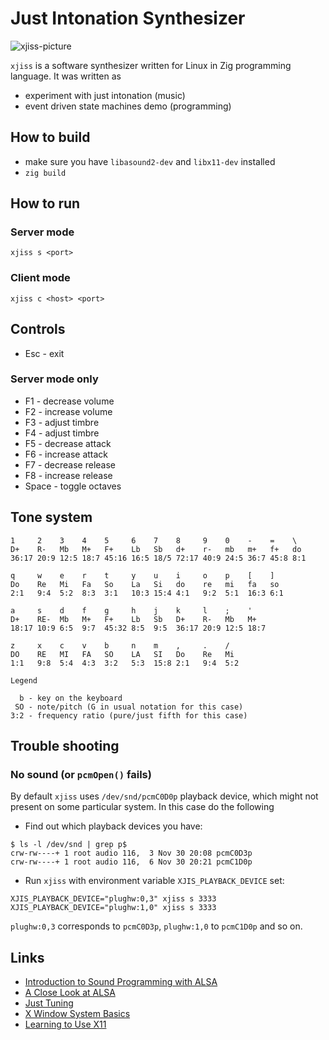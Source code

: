 # Just Intonation Synthesizer

![xjiss-picture](https://repository-images.githubusercontent.com/553664893/79559718-09db-4c89-b7c6-e80121ddf164)

`xjiss` is a software synthesizer written for Linux in Zig programming language.
It was written as

* experiment with just intonation (music)
* event driven state machines demo (programming)

## How to build

* make sure you have `libasound2-dev` and `libx11-dev` installed
* `zig build`

## How to run

### Server mode

`xjiss s <port>`

### Client mode

`xjiss c <host> <port>`

## Controls

* Esc - exit

### Server mode only
* F1 - decrease volume
* F2 - increase volume
* F3 - adjust timbre
* F4 - adjust timbre
* F5 - decrease attack
* F6 - increase attack
* F7 - decrease release
* F8 - increase release
* Space - toggle octaves

## Tone system

```
1     2    3    4    5     6    7    8     9    0    -    =    \
D+    R-   Mb   M+   F+    Lb   Sb   d+    r-   mb   m+   f+   do
36:17 20:9 12:5 18:7 45:16 16:5 18/5 72:17 40:9 24:5 36:7 45:8 8:1

q     w    e    r    t     y    u    i     o    p    [    ]
Do    Re   Mi   Fa   So    La   Si   do    re   mi   fa   so
2:1   9:4  5:2  8:3  3:1   10:3 15:4 4:1   9:2  5:1  16:3 6:1

a     s    d    f    g     h    j    k     l    ;    '
D+    RE-  Mb   M+   F+    Lb   Sb   D+    R-   Mb   M+
18:17 10:9 6:5  9:7  45:32 8:5  9:5  36:17 20:9 12:5 18:7

z     x    c    v    b     n    m    ,     .    /
DO    RE   MI   FA   SO    LA   SI   Do    Re   Mi
1:1   9:8  5:4  4:3  3:2   5:3  15:8 2:1   9:4  5:2

Legend

  b - key on the keyboard
 SO - note/pitch (G in usual notation for this case)
3:2 - frequency ratio (pure/just fifth for this case)
```

## Trouble shooting

### No sound (or `pcmOpen()` fails)

By default `xjiss` uses `/dev/snd/pcmC0D0p` playback device, which might not present
on some particular system. In this case do the following

* Find out which playback devices you have:

```
$ ls -l /dev/snd | grep p$
crw-rw----+ 1 root audio 116,  3 Nov 30 20:08 pcmC0D3p
crw-rw----+ 1 root audio 116,  6 Nov 30 20:21 pcmC1D0p
```

* Run `xjiss` with environment variable `XJIS_PLAYBACK_DEVICE` set:

```
XJIS_PLAYBACK_DEVICE="plughw:0,3" xjiss s 3333
XJIS_PLAYBACK_DEVICE="plughw:1,0" xjiss s 3333
```

`plughw:0,3` corresponds to `pcmC0D3p`, `plughw:1,0` to `pcmC1D0p` and so on.

## Links

* [Introduction to Sound Programming with ALSA](https://www.linuxjournal.com/article/6735)
* [A Close Look at ALSA](https://www.volkerschatz.com/noise/alsa.html)
* [Just Tuning](https://www.sfu.ca/sonic-studio-webdav/handbook/Just_Tuning.html)
* [X Window System Basics](https://magcius.github.io/xplain/article/x-basics.html)
* [Learning to Use X11](https://www.linuxjournal.com/article/4879)

